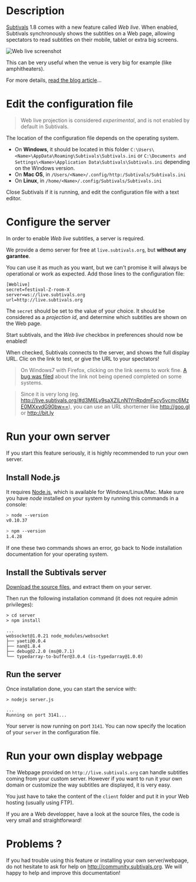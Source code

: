# Description

[Subtivals](http://subtivals.org/) 1.8 comes with a new feature called *Web live*. When enabled, Subtivals synchronously shows the subtitles on a Web page, allowing spectators to read subtitles on their mobile, tablet or extra big screens.

![Web live screenshot](https://cloud.githubusercontent.com/assets/546692/9920151/fd12904a-5cd1-11e5-9da8-ca78f8b952c8.png)

This can be very useful when the venue is very big for example (like amphitheaters).

For more details, [read the blog article](http://blog.mathieu-leplatre.info/subtivals-remote-display.html)...

# Edit the configuration file

> Web live projection is considered *experimental*, and is not enabled by default in Subtivals.

The location of the configuration file depends on the operating system.

* On **Windows**, it should be located in this folder ``C:\Users\<Name>\AppData\Roaming\Subtivals\Subtivals.ini`` or ``C:\Documents and Settings\<Name>\Application Data\Subtivals\Subtivals.ini`` depending on the Windows version.
* On **Mac OS**, in ``/Users/<Name>/.config/http:/Subtivals/Subtivals.ini``
* On **Linux**, in ``/home/<Name>/.config/Subtivals/Subtivals.ini``

Close Subtivals if it is running, and edit the configuration file with a text editor.

# Configure the server

In order to enable *Web live* subtitles, a server is required. 

We provide a demo server for free at `live.subtivals.org`, but **without any garantee**.

You can use it as much as you want, but we can't promise it will always be operational or work as expected.
Add those lines to the configuration file:

```
[Weblive]
secret=festival-Z-room-X
server=ws://live.subtivals.org
url=http://live.subtivals.org
```

The `secret` should be set to the value of your choice. It should be considered as a *projection id*, and determine which subtitles are shown on the Web page.

Start subtivals, and the *Web live* checkbox in preferences should now be enabled!

When checked, Subtivals connects to the server, and shows the full display URL. Clic on the link to test, or give the URL to your spectators!

> On Windows7 with Firefox, clicking on the link seems to work fine. [A bug was filed](https://github.com/traxtech/subtivals/issues/272) about the link not being opened completed on some systems.

> Since it is very long (eg. http://live.subtivals.org/#d3M6Ly9saXZlLnN1YnRpdmFscy5vcmc6MzE0MXxvdG90bw==), you can use an URL shorterner like http://goo.gl or http://bit.ly


# Run your own server

If you start this feature seriously, it is highly recommended to run your own server. 

## Install Node.js
It requires [Node.js](https://nodejs.org), which is available for Windows/Linux/Mac. Make sure you have *node* installed on your system by running this commands in a console:

```bash
> node --version
v0.10.37

> npm --version
1.4.28
```

If one these two commands shows an error, go back to Node installation documentation for your operating system.

## Install the Subtivals server

[Download the source files](https://github.com/Subtivals/live.subtivals.org/archive/master.zip), and extract them on your server.

Then run the following installation command (it does not require admin privileges):

```
> cd server
> npm install

...
websocket@1.0.21 node_modules/websocket
├── yaeti@0.0.4
├── nan@1.8.4
├── debug@2.2.0 (ms@0.7.1)
└── typedarray-to-buffer@3.0.4 (is-typedarray@1.0.0)
```

## Run the server

Once installation done, you can start the service with:

```
> nodejs server.js

...
Running on port 3141...
```

Your server is now running on port ``3141``. You can now specify the location of your `server` in the configuration file.


# Run your own display webpage

The Webpage provided on `http://live.subtivals.org` can handle subtitles coming from your custom server. However if you want to run it your own domain or customize the way subtitles are displayed, it is very easy.

You just have to take the content of the `client` folder and put it in your Web hosting (usually using FTP).

If you are a Web developper, have a look at the source files, the code is very small and straightforward!


# Problems ?

If you had trouble using this feature or installing your own server/webpage, do not hesitate to ask for help on http://community.subtivals.org. We will happy to help and improve this documentation! 
